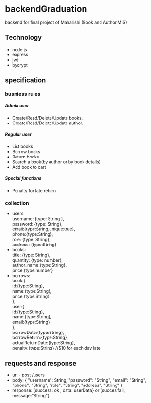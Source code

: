 # backendGraduation
backend for final project of Maharishi (Book and Author MIS)
## Technology
   * node js
   * express
   * jwt
   * bycrypt
## specification
### busniess rules
##### Admin user
* Create/Read/Delete/Update books.
* Create/Read/Delete/Update author.
##### Regular user
* List books
* Borrow books
* Return books
* Search a book(by author or by book details)
* Add book to cart
##### Special functions
* Penalty for late return
### collection 
* users: 
        <br>username: {type: String },
        <br>password: {type: String},
        <br>email:{type:String,unique:true},
        <br>phone:{type:String},
        <br>role: {type: String},
        <br>address: {type:String} 
* books:
        <br>title: {type: String},
        <br>quantity: {type: number},
        <br>author_name:{type:String},
        <br>price:{type:number}
* borrows:
        <br>book:{
            <br>id:{type:String},
            <br>name:{type:String},
            <br>price:{type:String}
        <br>},
        <br>user:{
                <br>id:{type:String},
                <br>name:{type:String},
                <br>email:{type:String}
        <br>},
        <br>borrowDate:{type:String},
        <br>borrowReturn:{type:String},
        <br>actualReturnDate:{type:String},
        <br>penalty:{type:String} //$10 for each day late

## requests and response
* url:- post /users
* body: {
    "username": String,
    "password": "String",
    "email": "String",
    "phone": "String",
    "role": "String",
    "address": "String"
        }
* response: {success: ok , data: userData}
        or  {succes:fail, message:"String"}

